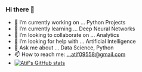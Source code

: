 ### Hi there 👋

- 🔭 I’m currently working on ... Python Projects
- 🌱 I’m currently learning ... Deep Neural Networks
- 👯 I’m looking to collaborate on ... Analytics
- 🤔 I’m looking for help with ... Artificial Intelligence
- 💬 Ask me about ...  Data Science, Python
- 📫 How to reach me: ...atif09558@gmail.com
- [![Atif's GitHub stats](https://github-readme-stats.vercel.app/api?username=john-doe)](https://github.com/anuraghazra/github-readme-stats)


<!--
**Atif255/Atif255** is a ✨ _special_ ✨ repository because its `README.md` (this file) appears on your GitHub profile.

Here are some ideas to get you started:

- 🔭 I’m currently working on ... Analytics
- 🌱 I’m currently learning ... Artifiial Intelligence
- 👯 I’m looking to collaborate on ... 
- 🤔 I’m looking for help with ...
- 💬 Ask me about ...
- 📫 How to reach me: ...
- 😄 Pronouns: ...
- ⚡ Fun fact: ...
-->
